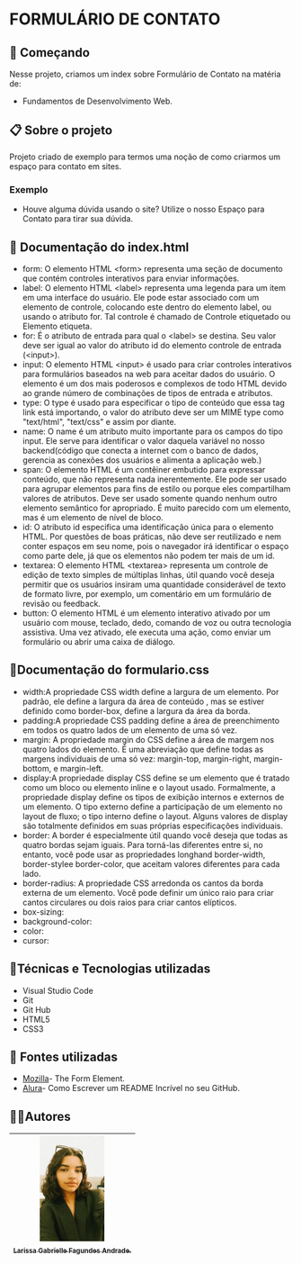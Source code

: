 # FORMULÁRIO DE CONTATO

## 🚀 Começando
Nesse projeto, criamos um index sobre Formulário de Contato na matéria de:
* Fundamentos de Desenvolvimento Web.

## 📋 Sobre o projeto
Projeto criado de exemplo para termos uma noção de como criarmos um espaço para contato em sites.
###  Exemplo
* Houve alguma dúvida usando o site? Utilize o nosso Espaço para Contato para tirar sua dúvida.

## 📁 Documentação do index.html 
* form: O elemento HTML &lt;form&gt; representa uma seção de documento que contém controles interativos para enviar informações.
* label: O elemento HTML &lt;label&gt; representa uma legenda para um item em uma interface do usuário. Ele pode estar associado com um elemento de controle, colocando este dentro do elemento label, ou usando o atributo for. Tal controle é chamado de Controle etiquetado ou Elemento etiqueta.
* for:  É o atributo de entrada para qual o &lt;label&gt; se destina. Seu valor deve ser igual ao valor do atributo id do elemento controle de entrada (&lt;input&gt;).
* input: O elemento HTML &lt;input&gt; é usado para criar controles interativos para formulários baseados na web para aceitar dados do usuário. O elemento é um dos mais poderosos e complexos de todo HTML devido ao grande número de combinações de tipos de entrada e atributos.
* type: O type é usado para especificar o tipo de conteúdo que essa tag link está importando, o valor do atributo deve ser um MIME type como "text/html", "text/css" e assim por diante.
* name: O name é um atributo muito importante para os campos do tipo input. Ele serve para identificar o valor daquela variável no nosso backend(código que conecta a internet com o banco de dados, gerencia as conexões dos usuários e alimenta a aplicação web.)
* span: O elemento HTML é um contêiner embutido para expressar conteúdo, que não representa nada inerentemente. Ele pode ser usado para agrupar elementos para fins de estilo ou porque eles compartilham valores de atributos. Deve ser usado somente quando nenhum outro elemento semântico for apropriado. É muito parecido com um elemento, mas é um elemento de nível de bloco.
* id: O atributo id especifica uma identificação única para o elemento HTML. Por questões de boas práticas, não deve ser reutilizado e nem conter espaços em seu nome, pois o navegador irá identificar o espaço como parte dele, já que os elementos não podem ter mais de um id.
* textarea: O elemento HTML &lt;textarea&gt; representa um controle de edição de texto simples de múltiplas linhas, útil quando você deseja permitir que os usuários insiram uma quantidade considerável de texto de formato livre, por exemplo, um comentário em um formulário de revisão ou feedback.
* button: O elemento HTML é um elemento interativo ativado por um usuário com mouse, teclado, dedo, comando de voz ou outra tecnologia assistiva. Uma vez ativado, ele executa uma ação, como enviar um formulário ou abrir uma caixa de diálogo.

##  📁Documentação do formulario.css
* width:A propriedade CSS width define a largura de um elemento. Por padrão, ele define a largura da área de conteúdo , mas se estiver definido como border-box, define a largura da área da borda.
* padding:A propriedade CSS padding define a área de preenchimento em todos os quatro lados de um elemento de uma só vez.
* margin: A propriedade margin do CSS define a área de margem nos quatro lados do elemento. É uma abreviação que define todas as margens individuais de uma só vez: margin-top, margin-right, margin-bottom, e margin-left.
* display:A propriedade display CSS define se um elemento que é tratado como um bloco ou elemento inline e o layout usado. Formalmente, a propriedade display define os tipos de exibição internos e externos de um elemento. O tipo externo define a participação de um elemento no layout de fluxo; o tipo interno define o layout. Alguns valores de display são totalmente definidos em suas próprias especificações individuais.
* border: A border é especialmente útil quando você deseja que todas as quatro bordas sejam iguais. Para torná-las diferentes entre si, no entanto, você pode usar as propriedades longhand border-width, border-stylee border-color, que aceitam valores diferentes para cada lado.
* border-radius: A propriedade CSS arredonda os cantos da borda externa de um elemento. Você pode definir um único raio para criar cantos circulares ou dois raios para criar cantos elípticos.
* box-sizing: 
* background-color:
* color:
* cursor:


## 🔨Técnicas e Tecnologias utilizadas
* Visual Studio Code 
* Git
* Git Hub
* HTML5
* CSS3

## 🚧 Fontes utilizadas
* [Mozilla](https://developer.mozilla.org/en-US/docs/Web/HTML/Element/form)- The Form Element.
* [Alura](https://www.alura.com.br/artigos/escrever-bom-readme)- Como Escrever um README Incrível no seu GitHub.

## ✍🏻Autores
| [<img loading="eu.jpeg" src="eu.jpeg" width=115><br><sub>Larissa Gabrielle Fagundes Andrade.</sub>](https://github.com/gabriellefagundes) |
| :---: 